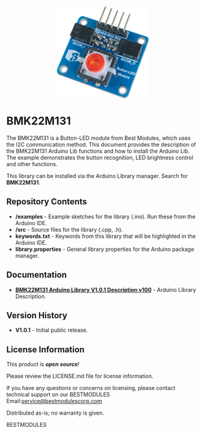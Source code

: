 <div align=center>
<img src="https://github.com/BestModules-Libraries/img/blob/main/BMK22M131_V1.0.png" width="240" height="240"> 
</div> 

BMK22M131
===========================================================

The BMK22M131 is a Button-LED module from Best Modules, which uses the I2C communication method. This document provides the description of the BMK22M131 Arduino Lib functions and how to install the Arduino Lib. The example demonstrates the button recognition, LED brightness control and other functions.

This library can be installed via the Arduino Library manager. Search for **BMK22M131**. 

Repository Contents
-------------------

* **/examples** - Example sketches for the library (.ino). Run these from the Arduino IDE. 
* **/src** - Source files for the library (.cpp, .h).
* **keywords.txt** - Keywords from this library that will be highlighted in the Arduino IDE. 
* **library.properties** - General library properties for the Arduino package manager. 

Documentation 
-------------------

* **[BMK22M131 Arduino Library V1.0.1 Description v100](https://www.bestmodulescorp.com/bmk22m131.html#tab-product2)** - Arduino Library Description.

Version History  
-------------------

* **V1.0.1** - Initial public release.

License Information
-------------------

This product is _**open source**_! 

Please review the LICENSE.md file for license information. 

If you have any questions or concerns on licensing, please contact technical support on our BESTMODULES Email:service@bestmodulescorp.com

Distributed as-is; no warranty is given.

BESTMODULES
